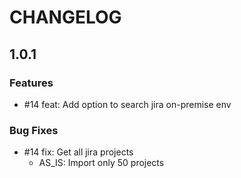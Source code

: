# CHANGELOG

## 1.0.1

### Features

- #14 feat: Add option to search jira on-premise env

### Bug Fixes

- #14 fix: Get all jira projects
  * AS_IS: Import only 50 projects
